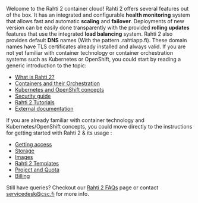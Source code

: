 Welcome to the Rahti 2 container cloud! Rahti 2 offers several features out of the box. It has an
integrated and configurable **health monitoring** system that allows fast and automatic **scaling**
and **failover**. Deployments of new version can be easily done transparently with the provided
**rolling updates** features that use the integrated **load balancing** system. Rahti 2 also provides
default **DNS** names (With the pattern <something>.rahtiapp.fi). These domain names have TLS certificates
already installed and always valid. If you are not yet familiar with container technology or container orchestration systems such as
Kubernetes or OpenShift, you could start by reading a generic introduction to
the topic:

  * [What is Rahti 2?](rahti-what-is.md)
  * [Containers and their Orchestration](containers.md)
  * [Kubernetes and OpenShift concepts](concepts.md)
  * [Security guide](security-guide.md)
  * [Rahti 2 Tutorials](../tutorials/index.md)
  * [External documentation ](ext_docs.md)

If you are already familiar with container technology and Kubernetes/OpenShift concepts,
you could move directly to the instructions for getting started with Rahti 2 & its usage :

  * [Getting access](access.md)
  * [Storage](storage/index.md)
  * [Images](images/overview.md)
  * [Rahti 2 Templates](catalog-docs.md)
  * [Project and Quota](usage/projects_and_quota.md)
  * [Billing](billing.md)

Still have queries? Checkout our [Rahti 2 FAQs](../../support/faq/index.md#rahti-2) page or contact <servicedesk@csc.fi> for more info.
